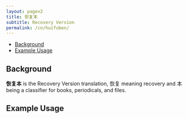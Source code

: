 ```yaml
---
layout: pagev2
title: 恢复本
subtitle: Recovery Version
permalink: /cn/huifuben/
---
```

- [Background](#background)
- [Example Usage](#example-usage)

## Background

**恢复本** is the Recovery Version translation, 恢复 meaning recovery and 本 being a classifier for books, periodicals, and files.

## Example Usage
